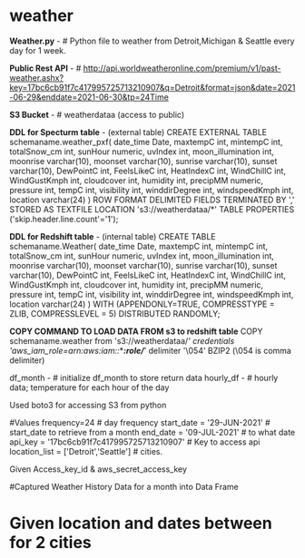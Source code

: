 # weather
**Weather.py** - # Python file to weather from Detroit,Michigan & Seattle every day for 1 week.

**Public Rest API** - # http://api.worldweatheronline.com/premium/v1/past-weather.ashx?key=17bc6cb91f7c417995725713210907&q=Detroit&format=json&date=2021-06-29&enddate=2021-06-30&tp=24Time

**S3 Bucket** - # weatherdataa (access to public)

**DDL for Specturm table** - (external table)
CREATE EXTERNAL TABLE schemaname.weather_pxf(
date_time Date,
maxtempC int,
mintempC int,
totalSnow_cm int,
sunHour numeric,
uvIndex int,
moon_illumination int,
moonrise varchar(10),
moonset varchar(10),
sunrise varchar(10),
sunset varchar(10),
DewPointC int,
FeelsLikeC int, 
HeatIndexC int,
WindChillC int,
WindGustKmph int,
cloudcover int,
humidity int,
precipMM numeric, 
pressure int,
tempC int,
visibility int,
winddirDegree int,
windspeedKmph int,
location varchar(24)
) 
ROW FORMAT DELIMITED 
FIELDS TERMINATED BY ',' 
STORED AS TEXTFILE 
LOCATION 's3://weatherdataa/*' TABLE PROPERTIES ('skip.header.line.count'='1');

**DDL for Redshift table** - (internal table)
CREATE TABLE schemaname.Weather(
date_time Date,
maxtempC int,
mintempC int,
totalSnow_cm int,
sunHour numeric,
uvIndex int,
moon_illumination int,
moonrise varchar(10),
moonset varchar(10),
sunrise varchar(10),
sunset varchar(10),
DewPointC int,
FeelsLikeC int, 
HeatIndexC int,
WindChillC int,
WindGustKmph int,
cloudcover int,
humidity int,
precipMM numeric, 
pressure int,
tempC int,
visibility int,
winddirDegree int,
windspeedKmph int,
location varchar(24)
) 
WITH (APPENDONLY=TRUE,
    COMPRESSTYPE = ZLIB,
    COMPRESSLEVEL = 5)
DISTRIBUTED RANDOMLY;

**COPY COMMAND TO LOAD DATA FROM s3 to redshift table**
COPY schemaname.weather from 's3://weatherdataa/*'
credentials 'aws_iam_role=arn:aws:iam::*********:role/*******' delimiter '\054' BZIP2   (\054 is comma delimiter)


df_month - # initialize df_month to store return data
hourly_df - # hourly data; temperature for each hour of the day

Used boto3 for accessing S3 from python

#Values
frequency=24                                     #  day frequency
start_date = '29-JUN-2021'						# start_date to retrieve from a month
end_date = '09-JUL-2021'						# to what date 
api_key = '17bc6cb91f7c417995725713210907'     # Key to access api
location_list = ['Detroit','Seattle']    # cities.

Given Access_key_id & aws_secret_access_key

#Captured Weather History Data for a month into Data Frame

# Given location and dates between for 2 cities
